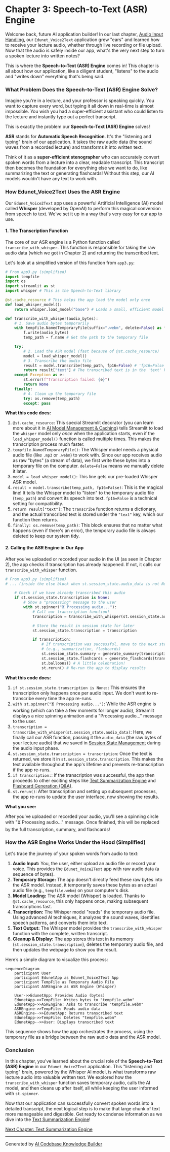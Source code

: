 # Chapter 3: Speech-to-Text (ASR) Engine

Welcome back, future AI application builder! In our last chapter, [Audio Input Handling](02_audio_input_handling_.md), our `Edunet_Voice2Text` application grew "ears" and learned how to receive your lecture audio, whether through live recording or file upload. Now that the audio is safely inside our app, what's the very next step to turn a spoken lecture into written notes?

This is where the **Speech-to-Text (ASR) Engine** comes in! This chapter is all about how our application, like a diligent student, "listens" to the audio and "writes down" everything that's being said.

### What Problem Does the Speech-to-Text (ASR) Engine Solve?

Imagine you're in a lecture, and your professor is speaking quickly. You want to capture every word, but typing it all down in real-time is almost impossible. You wish you had a super-efficient assistant who could listen to the lecture and instantly type out a perfect transcript.

This is exactly the problem our **Speech-to-Text (ASR) Engine** solves!

**ASR** stands for **Automatic Speech Recognition**. It's the "listening and typing" brain of our application. It takes the raw audio data (the sound waves from a recorded lecture) and transforms it into written text.

Think of it as a **super-efficient stenographer** who can accurately convert spoken words from a lecture into a clear, readable transcript. This transcript then becomes the foundation for everything else we want to do, like summarizing the text or generating flashcards! Without this step, our AI models wouldn't have any text to work with.

### How Edunet_Voice2Text Uses the ASR Engine

Our `Edunet_Voice2Text` app uses a powerful Artificial Intelligence (AI) model called **Whisper** (developed by OpenAI) to perform this magical conversion from speech to text. We've set it up in a way that's very easy for our app to use.

#### 1. The Transcription Function

The core of our ASR engine is a Python function called `transcribe_with_whisper`. This function is responsible for taking the raw audio data (which we got in Chapter 2) and returning the transcribed text.

Let's look at a simplified version of this function from `app3.py`:

```python
# From app3.py (simplified)
import tempfile
import os
import streamlit as st
import whisper # This is the Speech-to-Text library

@st.cache_resource # This helps the app load the model only once
def load_whisper_model():
    return whisper.load_model("base") # Loads a small, efficient model

def transcribe_with_whisper(audio_bytes):
    # 1. Save audio bytes temporarily
    with tempfile.NamedTemporaryFile(suffix=".webm", delete=False) as f:
        f.write(audio_bytes)
        temp_path = f.name # Get the path to the temporary file

    try:
        # 2. Load the ASR model (fast because of @st.cache_resource)
        model = load_whisper_model()
        # 3. Transcribe the audio file
        result = model.transcribe(temp_path, fp16=False) # 'fp16=False' for broader compatibility
        return result["text"] # The transcribed text is in the 'text' key
    except Exception as e:
        st.error(f"Transcription failed: {e}")
        return None
    finally:
        # 4. Clean up the temporary file
        try: os.remove(temp_path)
        except: pass
```

**What this code does:**

1.  `@st.cache_resource`: This special Streamlit decorator (you can learn more about it in [AI Model Management & Caching](07_ai_model_management___caching_.md)) tells Streamlit to load the `whisper` model only *once* when the application starts, even if the `load_whisper_model()` function is called multiple times. This makes the transcription process much faster.
2.  `tempfile.NamedTemporaryFile()`: The Whisper model needs a physical audio file (like `.mp3` or `.webm`) to work with. Since our app receives audio as raw "bytes" (a stream of data), we first write these bytes into a temporary file on the computer. `delete=False` means we manually delete it later.
3.  `model = load_whisper_model()`: This line gets our pre-loaded Whisper ASR model.
4.  `result = model.transcribe(temp_path, fp16=False)`: This is the magical line! It tells the Whisper model to "listen" to the temporary audio file (`temp_path`) and convert its speech into text. `fp16=False` is a technical setting for compatibility.
5.  `return result["text"]`: The `transcribe` function returns a dictionary, and the actual transcribed text is stored under the `"text"` key, which our function then returns.
6.  `finally: os.remove(temp_path)`: This block ensures that no matter what happens (even if there's an error), the temporary audio file is always deleted to keep our system tidy.

#### 2. Calling the ASR Engine in Our App

After you've uploaded or recorded your audio in the UI (as seen in Chapter 2), the app checks if transcription has already happened. If not, it calls our `transcribe_with_whisper` function.

```python
# From app3.py (simplified)
# ... (inside the else block when st.session_state.audio_data is not None) ...

    # Check if we have already transcribed this audio
    if st.session_state.transcription is None:
        # Show a "processing" message to the user
        with st.spinner("⏳ Processing audio..."):
            # Call our transcription function!
            transcription = transcribe_with_whisper(st.session_state.audio_data)

            # Store the result in session state for later
            st.session_state.transcription = transcription

            if transcription:
                # If transcription was successful, move to the next steps
                # (e.g., summarization, flashcards)
                st.session_state.summary = generate_summary(transcription)
                st.session_state.flashcards = generate_flashcards(transcription)
                st.balloons() # A little celebration!
                st.rerun() # Re-run the app to display results
```

**What this code does:**

1.  `if st.session_state.transcription is None:`: This ensures the transcription only happens once per audio input. We don't want to re-transcribe every time the app re-runs.
2.  `with st.spinner("⏳ Processing audio...")`: While the ASR engine is working (which can take a few moments for longer audio), Streamlit displays a nice spinning animation and a "Processing audio..." message to the user.
3.  `transcription = transcribe_with_whisper(st.session_state.audio_data)`: Here, we finally call our ASR function, passing it the `audio_data` (the raw bytes of your lecture audio) that we saved in [Session State Management](06_session_state_management_.md) during the audio input phase.
4.  `st.session_state.transcription = transcription`: Once the text is returned, we store it in `st.session_state.transcription`. This makes the text available throughout the app's lifetime and prevents re-transcription if the app re-runs.
5.  `if transcription:`: If the transcription was successful, the app then proceeds to other exciting steps like [Text Summarization Engine](04_text_summarization_engine_.md) and [Flashcard Generation (Q&A)](05_flashcard_generation__q_a__.md).
6.  `st.rerun()`: After transcription and setting up subsequent processes, the app re-runs to update the user interface, now showing the results.

**What you see:**

After you've uploaded or recorded your audio, you'll see a spinning circle with "⏳ Processing audio..." message. Once finished, this will be replaced by the full transcription, summary, and flashcards!

### How the ASR Engine Works Under the Hood (Simplified)

Let's trace the journey of your spoken words from audio to text:

1.  **Audio Input:** You, the user, either upload an audio file or record your voice. This provides the `Edunet_Voice2Text` app with raw audio data (a sequence of bytes).
2.  **Temporary Storage:** The app doesn't directly feed these raw bytes into the ASR model. Instead, it temporarily saves these bytes as an actual audio file (e.g., `tempfile.webm`) on your computer's disk.
3.  **Model Loading:** The ASR model (Whisper) is loaded. Thanks to `@st.cache_resource`, this only happens once, making subsequent transcriptions fast.
4.  **Transcription:** The Whisper model "reads" the temporary audio file. Using advanced AI techniques, it analyzes the sound waves, identifies speech patterns, and converts them into text.
5.  **Text Output:** The Whisper model provides the `transcribe_with_whisper` function with the complete, written transcript.
6.  **Cleanup & Display:** The app stores this text in its memory (`st.session_state.transcription`), deletes the temporary audio file, and then updates the webpage to show you the result.

Here’s a simple diagram to visualize this process:

```mermaid
sequenceDiagram
    participant User
    participant EdunetApp as Edunet_Voice2Text App
    participant TempFile as Temporary Audio File
    participant ASREngine as ASR Engine (Whisper)

    User->>EdunetApp: Provides Audio (bytes)
    EdunetApp->>TempFile: Writes bytes to "tempfile.webm"
    EdunetApp->>ASREngine: Asks to transcribe "tempfile.webm"
    ASREngine->>TempFile: Reads audio data
    ASREngine-->>EdunetApp: Returns transcribed text
    EdunetApp->>TempFile: Deletes "tempfile.webm"
    EdunetApp-->>User: Displays transcribed text
```

This sequence shows how the app orchestrates the process, using the temporary file as a bridge between the raw audio data and the ASR model.

### Conclusion

In this chapter, you've learned about the crucial role of the **Speech-to-Text (ASR) Engine** in our `Edunet_Voice2Text` application. This "listening and typing" brain, powered by the Whisper AI model, is what transforms raw lecture audio into valuable written text. We explored how the `transcribe_with_whisper` function saves temporary audio, calls the AI model, and then cleans up after itself, all while keeping the user informed with `st.spinner`.

Now that our application can successfully convert spoken words into a detailed transcript, the next logical step is to make that large chunk of text more manageable and digestible. Get ready to condense information as we dive into the [Text Summarization Engine](04_text_summarization_engine_.md)!

[Next Chapter: Text Summarization Engine](04_text_summarization_engine_.md)

---

Generated by [AI Codebase Knowledge Builder](https://github.com/The-Pocket/Tutorial-Codebase-Knowledge)